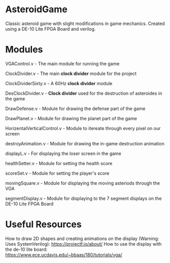 # AsteroidGame
 Classic asteroid game with slight modifications in game mechanics. Created using a DE-10 Lite FPGA Board and verilog. 

# Modules
VGAControl.v - The main module for running the game

ClockDivider.v - The main **clock divider** module for the project

ClockDividerSixty.v - A 60Hz **clock divider** module

DesClockDivider.v - **Clock divider** used for the destruction of asteroides in the game

DrawDefense.v - Module for drawing the defense part of the game

DrawPlanet.v - Module for drawing the planet part of the game

HorizentalVerticalControl.v - Module to itereate through every pixel on our screen

destroyAnimation.v - Module for drawing the in-game destruction animation

displayL.v - For displaying the loser screen in the game

healthSetter.v - Module for setting the health score

scoreSet.v - Module for setting the player's score

movingSquare.v - Module for displaying the moving asteriods through the VGA

segmentDisplay.v - Module for displaying to the 7 segment displays on the DE-10 Lite FPGA Board

# Useful Resources
 How to draw 2D shapes and creating animations on the display (Warning: Uses SystemVerilog): https://projectf.io/about/
 How to use the display with the de-10 lite board: https://www.ece.ucdavis.edu/~bbaas/180/tutorials/vga/
 
